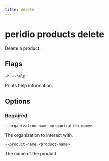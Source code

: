 ```yaml
---
title: delete
---
```


# peridio products delete

Delete a product.

## Flags

`-h`, `--help`

Prints help information.

## Options

### Required

`--organization-name <organization-name>`

The organization to interact with.

`--product-name <product-name>`

The name of the product.
